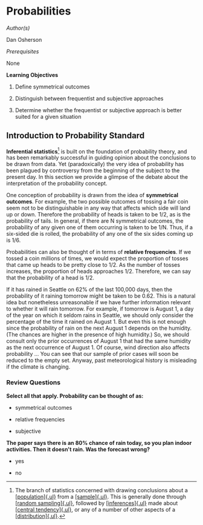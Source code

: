# Probabilities

*Author(s)*

Dan Osherson

*Prerequisites*

None

**Learning Objectives**

1.  Define symmetrical outcomes

2.  Distinguish between frequentist and subjective approaches

3.  Determine whether the frequentist or subjective approach is better suited for a given situation

## Introduction to Probability Standard

**Inferential statistics**[^1] is built on the foundation of probability theory, and has been remarkably successful in guiding opinion about the conclusions to be drawn from data. Yet (paradoxically) the very idea of probability has been plagued by controversy from the beginning of the subject to the present day. In this section we provide a glimpse of the debate about the interpretation of the probability concept.

One conception of probability is drawn from the idea of **symmetrical outcomes**. For example, the two possible outcomes of tossing a fair coin seem not to be distinguishable in any way that affects which side will land up or down. Therefore the probability of heads is taken to be 1/2, as is the probability of tails. In general, if there are N symmetrical outcomes, the probability of any given one of them occurring is taken to be 1/N. Thus, if a six-sided die is rolled, the probability of any one of the six sides coming up is 1/6.

Probabilities can also be thought of in terms of **relative frequencies**. If we tossed a coin millions of times, we would expect the proportion of tosses that came up heads to be pretty close to 1/2. As the number of tosses increases, the proportion of heads approaches 1/2. Therefore, we can say that the probability of a head is 1/2.

If it has rained in Seattle on 62% of the last 100,000 days, then the probability of it raining tomorrow might be taken to be 0.62. This is a natural idea but nonetheless unreasonable if we have further information relevant to whether it will rain tomorrow. For example, if tomorrow is August 1, a day of the year on which it seldom rains in Seattle, we should only consider the percentage of the time it rained on August 1. But even this is not enough since the probability of rain on the next August 1 depends on the humidity. (The chances are higher in the presence of high humidity.) So, we should consult only the prior occurrences of August 1 that had the same humidity as the next occurrence of August 1. Of course, wind direction also affects probability \... You can see that our sample of prior cases will soon be reduced to the empty set. Anyway, past meteorological history is misleading if the climate is changing.

### Review Questions

**Select all that apply. Probability can be thought of as:**

-   symmetrical outcomes

-   relative frequencies

-   subjective

**The paper says there is an 80% chance of rain today, so you plan indoor activities. Then it doesn\'t rain. Was the forecast wrong?**

-   yes

-   no

[^1]: The branch of statistics concerned with drawing conclusions about a [[population]{.ul}](https://onlinestatbook.com/2/glossary/population.html) from a [[sample]{.ul}](https://onlinestatbook.com/2/glossary/sample.html). This is generally done through [[random sampling]{.ul}](https://onlinestatbook.com/2/glossary/random_sampling.html), followed by [[inferences]{.ul}](https://onlinestatbook.com/2/glossary/inference.html) made about [[central tendency]{.ul}](https://onlinestatbook.com/2/glossary/center(distribution).html), or any of a number of other aspects of a [[distribution]{.ul}](https://onlinestatbook.com/2/glossary/distribution.html).
